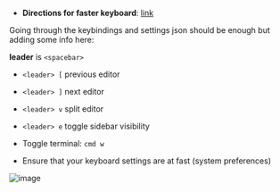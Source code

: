 * **Directions for faster keyboard**: [link](https://vimforvscode.com/enable-key-repeat-vim)

Going through the keybindings and settings json should be enough but adding some info here:

**leader** is `<spacebar>`

* `<leader> [` previous editor
* `<leader> ]` next editor
* `<leader> v` split editor
* `<leader> e` toggle sidebar visibility

* Toggle terminal: `cmd w`

* Ensure that your keyboard settings are at fast (system preferences)

![image](https://user-images.githubusercontent.com/22555088/139585698-956a4554-1fac-4dba-867d-4d6a1508b1ab.png)

